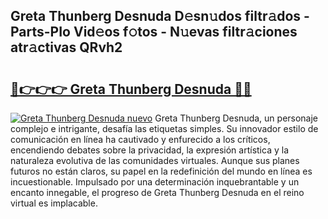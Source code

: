 ## Greta Thunberg Desnuda D𝚎sn𝚞dos filtr𝚊dos - Parts-PIo Vid𝚎os f𝚘tos - N𝚞evas filtr𝚊ciones atr𝚊ctivas QRvh2

# <h2><a href="http://mbcxae.tromn.icu/?c=Greta+Thunberg+Desnuda">🔗👉👉👉 Greta Thunberg Desnuda 🔗🔗</a></h2>

[![Greta Thunberg Desnuda nuevo](https://i.imgur.com/pEAQMta.gif)](http://mbcxae.tromn.icu/?c=Greta+Thunberg+Desnuda)
Greta Thunberg Desnuda, un personaje complejo e intrigante, desafía las etiquetas simples. Su innovador estilo de comunicación en línea ha cautivado y enfurecido a los críticos, encendiendo debates sobre la privacidad, la expresión artística y la naturaleza evolutiva de las comunidades virtuales. Aunque sus planes futuros no están claros, su papel en la redefinición del mundo en línea es incuestionable. Impulsado por una determinación inquebrantable y un encanto innegable, el progreso de Greta Thunberg Desnuda en el reino virtual es implacable.
